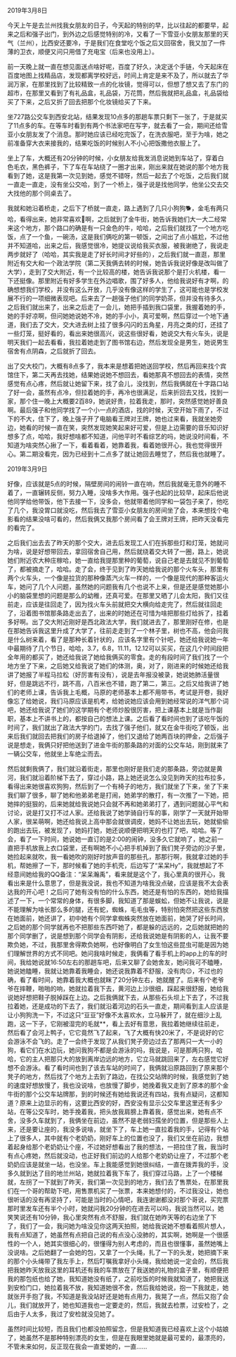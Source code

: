 2019年3月8日

今天上午是去兰州找我女朋友的日子，今天起的特别的早，比以往起的都要早，起来之后和强子出门，到外边之后感觉特别的冷，又看了一下雪亚小女朋友那里的天气（兰州），比西安还要冷，于是我们在食堂吃个饭之后又回宿舍，我又加了一件薄的卫衣，顺便又问只用借了充电宝（后来也没用上）。

前一天晚上就一直在想见面送点啥好呢，百度了好久，决定送个手链，今天起床在百度地图上找精品店，发现都离学校好远，时间上肯定是来不及了，所以就去了华润万家，在那里找到了比较精致一点的化妆镜，觉得可以，但想了想又去了东门的超市，在那里又看到了有礼品盒，礼品袋，万花筒，然后我就把礼品盒，礼品袋给买了下来，之后又折了回去把那个化妆镜给买了下来。

坐727路公交车到西安北站，结果发现10点多的那趟车票只剩下一张了，于是就买了11点多的车。在等车时看到有两个书法家吧在写字，就去看了一会，期间还给雪亚小女朋友发了个消息。那时她应该已经吃完饭了，在洗衣服吧，至于为啥，她之前准备穿大衣来接我的，结果吃饭的时候别人不小心把饭撒他衣服上了。

坐上了车，大概还有20分钟的时候，小女朋友给我发消息说她到车站了，穿着白色毛衣，黑色裤子，下了车在车站绕了一圈才出来，刚出来就在她说的那个地方我看到了她，这是我第一次见到她，感觉不错呀，然后一起去了个吃饭，之后我们就一直走一直走，没有坐公交哈，到了一个桥上，强子说是找他同学，他坐公交去交大找他的那个同桌去了。

我就和她沿着桥走，之后下了桥就一直走，路上遇到了几只小狗狗🐕，金毛有两只哈，看得出来，她非常喜欢🐶啊，之后就到了金牛街，她告诉我她们大一大二经常来这个地方，那个路口的确是有一只金色的牛，哈哈，之后我们就找了一个地方吃饭，点了一个鱼，一碗汤，这是我们俩吃的第一顿饭，之间出了点小尴尬，不过他并不知道哈，出来之后，我感觉很冷，她提议说给我买衣服，被我谢绝了，我说走两步就好了（哈哈，其实我是走了好长时间才好些的），之后我们就一直逛，那里附近有交大和一个政法学院（第二天我俩去转的时候，她告诉我说好像是改叫做了大学），走到了交大附近，有一个比较高的楼，她告诉我说那个是打火机楼，看一下还挺像。那里附近有好多学生在外边唱歌，围了好多人，他给我说好有才啊，的确想想我们学校，并没有这么开放，几乎没有像这样的学生了，这可能也是学校发展不行的一项细微表现吧。后来去了一趟强子他们的同学奶茶，但并没有待多久，之后我们就出来了，出来之后走了一会儿，她把手插到我口袋里，我握着她的手，她的手好凉啊，但问她她说她不冷，她的手小小，真可爱啊，然后穿过一个地下通道，我们去了交大，交大进去树上挂了很多闪闪的五角星，月亮之类的灯，还挂了一些灯笼，挺好看的，看出来她很高兴，说这些很好看，她说交大有火车头，说是明天我们一起去看看，我拉着她走到了图书馆右边，然后发现全是男生，她说男生宿舍有点阴森，之后就折了回去。

出了交大校门，大概有8点多了，我本来是想着把她送回学校，然后再回来找个宾馆住下，第二天再去找她，结果她说她不想回去，看她那真不想回去的表情，突然感觉有点心疼，然后就让她留下来，找了会儿，没找到，然后我俩就在十字路口站了好一会，虽然有点冷，但拉着她的手，再冷也很满足，后来折回去又找，找到一家，那个住一晚上大概要2百89，她说好贵，拉着我走，那时，突然感觉她好善良啊。最后强子和他同学找了一个小一点的酒店，找的时候，天空开始下雨了，不过下的不大，住下了，晚上强子开了电脑看王牌对王牌，她也过来看，我就坐她旁边，她看的时候一直在笑，突然发现她笑起来好可爱，但是上边需要的音乐知识好想多了点，哈哈，我好想啥都不知道，问他平时不看综艺的吗，她说没时间看，不知道为啥突然心揪了一下，看着看着，她靠着我，看着她很开心，我也觉得很开心。第二期没看完，因为已经到十二点多了就让她回去睡觉了，然后我也就睡了。

2019年3月9日

好像，应该就是5点的时候，隔壁房间的闹铃一直在响，然后我就毫无意外的睡不着了，一直辗转反侧，努力入睡，没啥多大作用。强子也起的比较早，起床后他说他同学给他带饭，他下去接一下，没多会，他就带着他同学和一袋包子来了，他吃了几个，我没胃口就没吃，然后我去了雪亚小女朋友的房间坐了会，本来想找个电影看的结果没啥可看的，然后我俩又我那个房间看了会王牌对王牌，把昨天没看完的看完了。

之后我们出去去了昨天的那个交大，进去后发现工人们在拆那些灯和灯笼，她就问为啥，说是好想带回去，拿回宿舍自己用，然后就绕着交大转了一圈，路上，她说她们附近农大种庄稼哈，她一直给我提那里种的葡萄，说自己老是去就见不到葡萄了，都被摘走了，哈哈。走了会，终于见到了昨天她给我说的那个火车头，那里有两个火车头，一个像是拉货的那种像蒸汽火车一样的，一个像是现代的那种客运火车，她问了几个人问题，虽然她的问题我有几个也说不上来，但是还是感觉她那小小的脑袋里想的问题是那么的幼稚，还真可爱。在那里又晒了儿会太阳，我们又往前走，应该是往回走了，因为找火车头前就把交大横向给走完了，然后就往回走了，沿着图书馆那条路走出去了，出来的时她还在可惜为啥把那些灯给拆了，挂着多好啊。出了交大附近刚好是西北政法大学，我们就进去了，那里刚好在修，也是在那她告诉我这里升成了大学了，往前走走到了一个林子里，树也不高，他会问我是什么树来着，看了是那种长着针状的，应该名字里有个针吧，她还给我说她一年中最期待了几个节日，哈哈，3.7，6.8，11.11，12.12可以买买，在这几个时间段把全年用的都买了，她还给我说了她给我俩买的零食。走的有段时间了我们找了一个地方坐了下来，之后她又给我说了她们的体测，奥，对了，刚进来的时候她还给我讲了她报了半程马拉松（好厉害有没有），说是去年报没被录，她说她肺活量很好，但是跳远不行，跳不高，八百米也不错，跑了第二，第三。之后又给我讲了她们的老师上课，告诉我上毛概，马原的老师基本上都不用带书，考试是开卷，我好像忘了给她说，我们马原应该是机考，给她说她应该会用到她经常说的洋气那个词吧，她还给我说了她们的这学期有个老师炒股很厉害，把上课基本上就是当作副职，基本上不讲书上的，都按自己的想法上课。之后看了看时间也到了该吃午饭的时间了，我们就出了政法大学的门，去找了强子他们，就又在金牛街吃了顿饭，出来后我们就回去把我们的房子给退掉了，他们又退给了她两百块的押金，之后强子说是想走，我俩只好把他送到了进金牛街的那条路的对面的公交车站，刚到就来了一辆公交车，他就坐上车绝尘而去。

然后就剩我俩了，我们就沿着街走，那里也刚好是我们走的那条路，旁边就是黄河，我们就沿着阶梯下去了，穿过小路，路上她还说怎么没见到昨天的拉布拉多，看得出来她很喜欢狗狗，然后到了一个有椅子的地方，我们就坐了下来，坐了下来我们聊了很多，聊了她和他弟弟老是打闹，她弟学的散打，有一次推了一下她，把她摔的挺狠的，后来她就给我说她只会就不再和她弟弟打了，遇到问题就心平气和讨论，说是打又打不过人家。还给我说了她学骑自行车的事，刚学了一天就开始带人家，很呆萌啊，她还给我说上高中那会就很调皮，她妈不让她出去玩，她就偷偷的跑出去玩，被发现了，她妈打她，她还说顺便把明天的也打了吧，哈哈。等了会，看了一下时间，她说她一直订的是2:00的闹钟，没多久它就响了，她之前一直把手机放我上衣口袋里，还有啊她不小心把手机掉到了我们凳子旁边的沙子里，她捡起来就吹，我一看她吹的刚好时放声音的那些孔，那那行啊，我就拿过她的手机，帮她擦了一下，那时候看了她的手机壳，后边写了“呆呆Hy”，我就想起了不经意间她给我的QQ备注：“呆呆瀚禹”，看来就是这个了，我心里真的很开心，我看出来是什么意思了，但是我没说，我也不知道为啥我没点破，应该是我不太会表达我的开心吧！之后问了她有没有怕的什么东西，她还是有怕的东西的，她给我描述了一下，一个常常的身体，有很多脚，我知道了那是蜈蚣，但她不让我说，说是不能理解为啥长那么多的腿，还有蛇，蜘蛛，毛毛虫等，特别怕突然把这些东西放在她面前，她还讲了，初中她有个同学拿蜘蛛突然放在她面前，她哭了好长时间，之后她的那个同学就再也不把那些东西吓她了，都是躲的远远的，之后她就把她的那个同学删了，说是想到那个同学会有阴影，还给我说她是有阴影的人，让我不要欺负她，不过，我那里舍得欺负她啊，也好像明白了女生怕这些昆虫可能是因为她们理解世界的方式不同吧。她问我啥时候走，我俩看了看手机上的app上的车的时间，我给她说就16:50左右的那趟车吧，后来又聊了会她舍友，她问我可不瞌睡，她说她瞌睡，我就让她靠着我睡会，她还说我靠着不舒服，没有肉😐，不过也的确，看了看时间，她靠着我大概也就眯了20分钟左右，她就醒了。后来有个老爷爷在摔鞭，啪啪的响，她就拉着我下去，黄河边上沙很细，踩起来很舒服，她给我说她好想把鞋子脱掉踩在上边。之后我俩就下去，从那些石头坝上下去了，不过我拉着她，还是成功的下去了，我们就沿着河边的石头一直走，期间看到主人应该是让小狗狗洗一下，不过这只“豆豆”好像不太喜欢水，立马躲开了，就在细沙上乱跑，这一下子，它刚被湿完的毛就**，看上去好有意思，我拉着她继续往前走，然后看了会河上鸭子，它它竟然飞了起来，飞了大概有快20米了，不是说好的它会游泳不会飞的。走了一会终于发现了从我们凳子旁边过去了那两只一大一小的狗，看它们在水边玩，她问我狗不都是会游泳的吗，我说是，可是那两只狗，哈哈，它的主人把那只大的放到离岸边远的地方，它立马就跳回来了，左右感觉它好想不会游泳。看了看时间也到了该去车站的时间了，我俩就沿原路回到了原来那个凳子的地方，然后找了个地方上去到了路边，在找公交站牌的时候，我感觉到了她的速度好想放慢了，我也没说啥，也放慢了脚步，她挽着我又走到了原本的那个金牛街的那个公交车站牌那，到的时候还有她给我说还有四站，我有点疑问，这都知道？原来上边显示的有，这要比西安的好，西安没有显示公交车里这里还有多少站，在等公交车时，她手挽着我，把头放我肩膀上靠着我，感觉出来，她有点不舍，没多久车就到了，我俩坐在前边，虽然不是老弱妇孺坐的位置，但是那些人上来，还是要让座的，我没多说啥，就坐下了，车上她一直拉着我的手，记得有个站上了很多人，其中就有个老奶奶，刚好车上的位置也没了，我们又坐在前边，我想着起身给那个老奶奶让个座，不过她好想看出了我的想法，一把拉住了我，我当时有点心疼她，然后就没动，也正好我们前边的人给那个老奶奶让座了，不过那个老奶奶应该是就坐一站，也没坐。车上我能感觉到她很纠结，一直在拨弄我的手，没多久就到达了目的地兰州站，她就拉着我下车了，我们穿过马路，上了一个楼梯就，左拐了一下就到了昨天，我们第一次见到的地方，我们去了售票处，在那里我们在一个哥的帮助下吧，用售票机买了一张票，本来她想付的，不过我没让，她也很听话的没有再坚持了，可能是当时的心情吧，我连谢谢都没对那个哥说，买完票那时里发车还有半个小时，她就问我20分钟的在进去可以吗，我说当然可以，她笑笑说还有10分钟，我心里突然有点不舒服，我们就在她昨天等的右边坐了下了，我们了一会，我问她为啥没见你这两天拍照，她给我说她不想看着照片想人，我有点知道了，她虽然有点把自己说的有点没心没肺的，其实啊，她啊是一个很感性的一个人，她其实很细心的，很懂得为别人考虑的，而且也很懂事，虽然她嘴上没说啥。之后她翻了一会她的包，又拿了一个头绳，扎了一下的头发，她把摘下来的那个小头绳带了我左手上，然后叮嘱我拿好小头绳，我给她说一定会的，然后我把我她昨天放我这里的耳机还有我的车票放在了我送她的礼物的盒子里，有顺便把我的那包纸也给了她，我知道她没有纸了，之前吃饭的时候我就知道了，她把我送到安检门口，她拉着我不放，我知道她很不舍，然后我给她说，抱一下我就走，她就张开手抱了我，不知道是我没站好还是她有点用力，我晃了一点，然后又抱了会儿，我们就放开了，她也知道我也一定要走的，然后，我就去检票，过安检了，之后由于人太多，我过了安检就没见她了。

虽然时间比较短，而且我们也都没拍照留念，但是我知道我已经喜欢上这个小姑娘了，她虽然不是那种特别漂亮的女生，但是在我眼里她就是最可爱的，最漂亮的，不管未来如何，反正现在我会一直爱她的，一直......